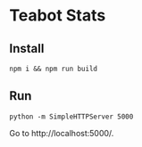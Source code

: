# Teabot Stats

## Install

```
npm i && npm run build
```

## Run

```
python -m SimpleHTTPServer 5000
```

Go to http://localhost:5000/.
